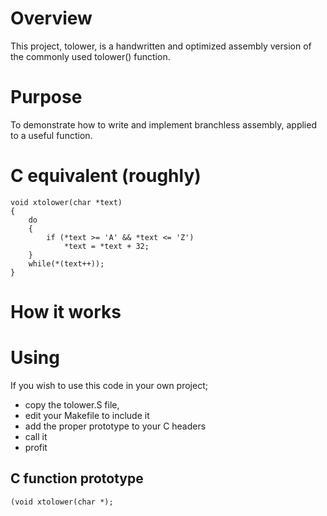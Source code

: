 # Overview

This project, tolower, is a handwritten and optimized assembly version of the commonly used tolower() function.

# Purpose
To demonstrate how to write and implement branchless assembly, applied to a useful function.

# C equivalent (roughly)

```
void xtolower(char *text)
{
	do
	{
		if (*text >= 'A' && *text <= 'Z')
			*text = *text + 32;
	}
	while(*(text++));
}
```

# How it works


# Using
If you wish to use this code in your own project;
* copy the tolower.S file,
* edit your Makefile to include it
* add the proper prototype to your C headers
* call it
* profit

## C function prototype

```(void xtolower(char *);```

